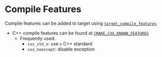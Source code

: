 # Compile Features

Compile features can be added to target using
[`target_compile_features`](https://cmake.org/cmake/help/latest/command/target_compile_features.html#command:target_compile_features)

- C++ compile features can be found at
  [`CMAKE_CXX_KNOWN_FEATURES`](https://cmake.org/cmake/help/latest/prop_gbl/CMAKE_CXX_KNOWN_FEATURES.html#prop_gbl:CMAKE_CXX_KNOWN_FEATURES)
  - Frequently used:
    - `cxx_std_x`: use `x` C++ standard
    - `cxx_noexcept`: disable exception
